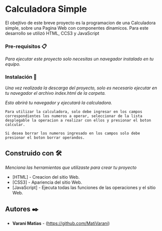 # Calculadora Simple 

El obejtivo de este breve proyecto es la programacion de una Calculadora simple, sobre una Pagina Web con componentes dinamicos.
Para este desarrollo se utilizó HTML, CCS3 y JavaScript

### Pre-requisitos 📋

_Para ejecutar este proyecto solo necesitas un navegador instalado en tu equipo._

### Instalación 🔧

_Una vez realizada la descarga del proyecto, solo es necesario ejecutar en tu navegador el archivo index.html de la carpeta._

_Esto abrirá tu navegador y ejecutará la calculadora._

```
Para utilizar la calculadora, solo debe ingresar en los campos correspondientes los numeros a operar, seleccionar de la lista desplegable la operacion a realizar con ellos y presionar el boton calcular. 

Si desea borrar los numeros ingresado en los campos solo debe presionar el boton borrar operandos.
```

## Construido con 🛠️

_Menciona las herramientas que utilizaste para crear tu proyecto_

* [HTML] - Creacion del sitio Web.
* [CSS3] - Apariencia del sitio Web.
* [JavaScript] - Ejecuta todas las funciones de las operaciones y el sitio Web.

## Autores ✒️

* **Varani Matias** - (https://github.com/MatiVarani)